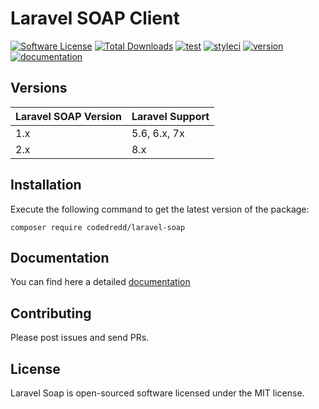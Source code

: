 # Laravel SOAP Client

[![Software License](https://img.shields.io/github/license/codedredd/laravel-soap?style=flat-square)](LICENSE.md)
[![Total Downloads](https://img.shields.io/packagist/dt/codedredd/laravel-soap?style=flat-square)](https://packagist.org/packages/codedredd/laravel-soap)
[![test](https://img.shields.io/github/workflow/status/codedredd/laravel-soap/test?label=test&logo=github&style=flat-square)](https://github.com/CodeDredd/laravel-soap/actions?query=workflow%3Atest)
[![styleci](https://github.styleci.io/repos/7548986/shield)](https://github.styleci.io/repos/257192373)
[![version](https://img.shields.io/github/v/release/codedredd/laravel-soap?style=flat-square)](https://github.com/CodeDredd/laravel-soap/releases)
[![documentation](https://img.shields.io/github/workflow/status/codedredd/laravel-soap/documentation?label=docs&logo=read-the-docs&style=flat-square)](https://codedredd.github.io/laravel-soap/)

## Versions
Laravel SOAP Version | Laravel Support
-------- | ------------------
1.x | 5.6, 6.x, 7x
2.x | 8.x

<a name="installation"></a>
## Installation

Execute the following command to get the latest version of the package:

    composer require codedredd/laravel-soap
    
## Documentation
You can find here a detailed [documentation](https://codedredd.github.io/laravel-soap/)

<a name="contributing"></a>
## Contributing
Please post issues and send PRs.

<a name="licence"></a>
## License
Laravel Soap is open-sourced software licensed under the MIT license.
